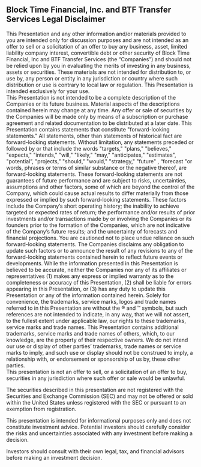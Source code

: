 ## Block Time Financial, Inc. and BTF Transfer Services Legal Disclaimer
This Presentation and any other information and/or materials provided to you are intended only for discussion purposes and are not intended as an offer to sell or a solicitation of an offer to buy any business, asset, limited liability company interest, convertible debt or other security of Block Time Financial, Inc and BTF Transfer Services (the “Companies”) and should not be relied upon by you in evaluating the merits of investing in any business, assets or securities.  These materials are not intended for distribution to, or use by, any person or entity in any jurisdiction or country where such distribution or use is contrary to local law or regulation. This Presentation is intended exclusively for your use.  
This Presentation is not intended to be a complete description of the Companies or its future business. Material aspects of the descriptions contained herein may change at any time.  Any offer or sale of securities by the Companies will be made only by means of a subscription or purchase agreement and related documentation to be distributed at a later date.
This Presentation contains statements that constitute "forward-looking statements."  All statements, other than statements of historical fact are forward-looking statements.  Without limitation, any statements preceded or followed by or that include the words "targets," "plans," "believes," "expects," "intends," "will," "likely," "may," "anticipates," "estimates", "potential”,  "projects," "should," "would," "strategy," "future" , “forecast "or words, phrases or terms of similar substance or the negative thereof, are forward-looking statements.  These forward-looking statements are not guarantees of future performance and are subject to risks, uncertainties, assumptions and other factors, some of which are beyond the control of the Company, which could cause actual results to differ materially from those expressed or implied by such forward-looking statements.  These factors include the Company’s short operating history; the inability to achieve targeted or expected rates of return; the performance and/or results of prior investments and/or transactions made by or involving the Companies or its founders prior to the formation of the Companies, which are not indicative of the Company’s future results; and the uncertainty of forecasts and financial projections. You are cautioned not to place undue reliance on such forward-looking statements.  The Companies disclaims any obligation to update such factors or to announce the result of any revisions to any of the forward-looking statements contained herein to reflect future events or developments.
While the information presented in this Presentation is believed to be accurate, neither the Companies nor any of its affiliates or representatives (1) makes any express or implied warranty as to the completeness or accuracy of this Presentation, (2) shall be liable for errors appearing in this Presentation, or (3) has any duty to update this Presentation or any of the information contained herein.
Solely for convenience, the trademarks, service marks, logos and trade names referred to in this Presentation are without the ® and ™ symbols, but such references are not intended to indicate, in any way, that we will not assert, to the fullest extent under applicable law, our rights to these trademarks, service marks and trade names. This Presentation contains additional trademarks, service marks and trade names of others, which, to our knowledge, are the property of their respective owners. We do not intend our use or display of other parties’ trademarks, trade names or service marks to imply, and such use or display should not be construed to imply, a relationship with, or endorsement or sponsorship of us by, these other parties.  
This presentation is not an offer to sell, or a solicitation of an offer to buy, securities in any jurisdiction where such offer or sale would be unlawful.   

The securities described in this presentation are not registered with the Securities and Exchange Commission (SEC) and may not be offered or sold within the United States unless registered with the SEC or pursuant to an exemption from registration.

This presentation is intended for informational purposes only and does not constitute investment advice. Potential investors should carefully consider the risks and uncertainties associated with any investment before making a decision.

Investors should consult with their own legal, tax, and financial advisors before making an investment decision.
